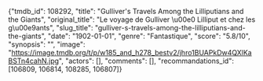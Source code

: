 {"tmdb_id": 108292, "title": "Gulliver's Travels Among the Lilliputians and the Giants", "original_title": "Le voyage de Gulliver \u00e0 Lilliput et chez les g\u00e9ants", "slug_title": "gulliver-s-travels-among-the-lilliputians-and-the-giants", "date": "1902-01-01", "genre": "Fantastique", "score": "5.8/10", "synopsis": "", "image": "https://image.tmdb.org/t/p/w185_and_h278_bestv2/jhro1BUAPkDw4QXlKaBSTn4cahN.jpg", "actors": [], "comments": [], "recommandations_id": [106809, 106814, 108285, 106807]}